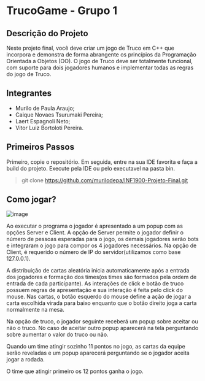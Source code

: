 # TrucoGame - Grupo 1

## Descrição do Projeto
Neste projeto final, você deve criar um jogo de Truco em C++ que incorpora e demonstra de forma abrangente os princípios da Programação Orientada a Objetos (OO). O jogo de Truco deve ser totalmente funcional, com suporte para dois jogadores humanos e implementar todas as regras do jogo de Truco.

## Integrantes
* Murilo de Paula Araujo;
* Caique Novaes Tsurumaki Pereira;
* Laert Espagnoli Neto;
* Vitor Luiz Bortoloti Pereira.


## Primeiros Passos
Primeiro, copie o repositório. Em seguida, entre na sua IDE favorita e faça a build do projeto. Execute pela IDE ou pelo executavel na pasta bin. 
> git clone https://github.com/murilodepa/INF1900-Projeto-Final.git


## Como jogar?
![image](https://github.com/murilodepa/INF1900-Projeto-Final/assets/37109251/934cf492-1e59-429f-a93c-3c0ba28744b9)

Ao executar o programa o jogador é apresentado a um popup com as opções Server e Client.
A opção de Server permite o jogador definir o número de pessoas esperadas para o jogo, os demais jogadores serão bots e integraram o jogo para compor os 4 jogadores necessários.
Na opção de Client, é requerido o número de IP do servidor(utilizamos como base 127.0.0.1).

A distribuição de cartas aleatória inicia automaticamente após a entrada dos jogadores e formação dos times(os times são formados pela ordem de entrada de cada participante). As interações de click e botão de truco possuem regras de apresentação e sua interação é feita pelo click do mouse. Nas cartas, o botão esquerdo do mouse define a ação de jogar a carta escolhida virada para baixo enquanto que o botão direito joga a carta normalmente na mesa.

Na opção de truco, o jogador seguinte receberá um popup sobre aceitar ou não o truco. No caso de aceitar outro popup aparecerá na tela perguntando sobre aumentar o valor do truco ou não. 

Quando um time atingir sozinho 11 pontos no jogo, as cartas da equipe serão reveladas e um popup aparecerá perguntando se o jogador aceita jogar a rodada.   

O time que atingir primeiro os 12 pontos ganha o jogo.
